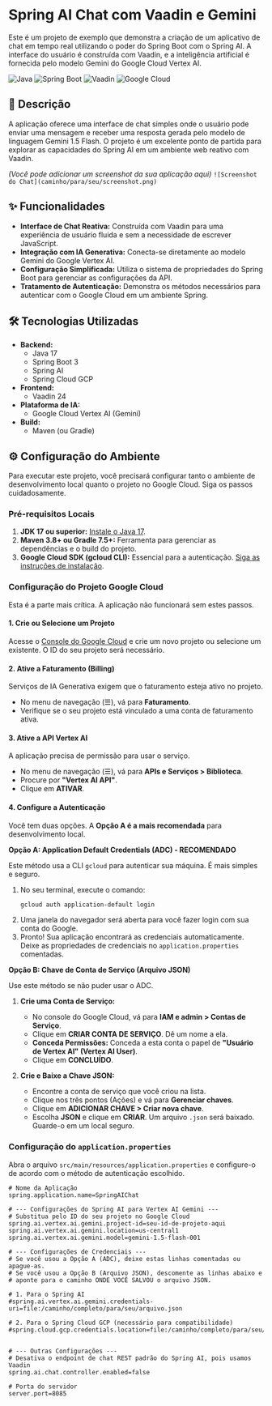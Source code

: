 # Spring AI Chat com Vaadin e Gemini

Este é um projeto de exemplo que demonstra a criação de um aplicativo de chat em tempo real utilizando o poder do Spring Boot com o Spring AI. A interface do usuário é construída com Vaadin, e a inteligência artificial é fornecida pelo modelo Gemini do Google Cloud Vertex AI.

![Java](https://img.shields.io/badge/Java-17-blue)
![Spring Boot](https://img.shields.io/badge/Spring%20Boot-3.x-green)
![Vaadin](https://img.shields.io/badge/Vaadin-24.x-cyan)
![Google Cloud](https://img.shields.io/badge/Google%20Cloud-Vertex%20AI-orange)

## 📜 Descrição

A aplicação oferece uma interface de chat simples onde o usuário pode enviar uma mensagem e receber uma resposta gerada pelo modelo de linguagem Gemini 1.5 Flash. O projeto é um excelente ponto de partida para explorar as capacidades do Spring AI em um ambiente web reativo com Vaadin.

*(Você pode adicionar um screenshot da sua aplicação aqui)*
`![Screenshot do Chat](caminho/para/seu/screenshot.png)`

## ✨ Funcionalidades

-   **Interface de Chat Reativa:** Construída com Vaadin para uma experiência de usuário fluida e sem a necessidade de escrever JavaScript.
-   **Integração com IA Generativa:** Conecta-se diretamente ao modelo Gemini do Google Vertex AI.
-   **Configuração Simplificada:** Utiliza o sistema de propriedades do Spring Boot para gerenciar as configurações da API.
-   **Tratamento de Autenticação:** Demonstra os métodos necessários para autenticar com o Google Cloud em um ambiente Spring.

## 🛠️ Tecnologias Utilizadas

-   **Backend:**
    -   Java 17
    -   Spring Boot 3
    -   Spring AI
    -   Spring Cloud GCP
-   **Frontend:**
    -   Vaadin 24
-   **Plataforma de IA:**
    -   Google Cloud Vertex AI (Gemini)
-   **Build:**
    -   Maven (ou Gradle)

## ⚙️ Configuração do Ambiente

Para executar este projeto, você precisará configurar tanto o ambiente de desenvolvimento local quanto o projeto no Google Cloud. Siga os passos cuidadosamente.

### Pré-requisitos Locais

1.  **JDK 17 ou superior:** [Instale o Java 17](https://www.oracle.com/java/technologies/javase/jdk17-archive-downloads.html).
2.  **Maven 3.8+ ou Gradle 7.5+:** Ferramenta para gerenciar as dependências e o build do projeto.
3.  **Google Cloud SDK (gcloud CLI):** Essencial para a autenticação. [Siga as instruções de instalação](https://cloud.google.com/sdk/docs/install).

### Configuração do Projeto Google Cloud

Esta é a parte mais crítica. A aplicação não funcionará sem estes passos.

#### 1. Crie ou Selecione um Projeto
Acesse o [Console do Google Cloud](https://console.cloud.google.com/) e crie um novo projeto ou selecione um existente. O ID do seu projeto será necessário.

#### 2. Ative a Faturamento (Billing)
Serviços de IA Generativa exigem que o faturamento esteja ativo no projeto.
-   No menu de navegação (☰), vá para **Faturamento**.
-   Verifique se o seu projeto está vinculado a uma conta de faturamento ativa.

#### 3. Ative a API Vertex AI
A aplicação precisa de permissão para usar o serviço.
-   No menu de navegação (☰), vá para **APIs e Serviços > Biblioteca**.
-   Procure por **"Vertex AI API"**.
-   Clique em **ATIVAR**.

#### 4. Configure a Autenticação
Você tem duas opções. A **Opção A é a mais recomendada** para desenvolvimento local.

**Opção A: Application Default Credentials (ADC) - RECOMENDADO**

Este método usa a CLI `gcloud` para autenticar sua máquina. É mais simples e seguro.

1.  No seu terminal, execute o comando:
    ```bash
    gcloud auth application-default login
    ```
2.  Uma janela do navegador será aberta para você fazer login com sua conta do Google.
3.  Pronto! Sua aplicação encontrará as credenciais automaticamente. Deixe as propriedades de credenciais no `application.properties` comentadas.

**Opção B: Chave de Conta de Serviço (Arquivo JSON)**

Use este método se não puder usar o ADC.

1.  **Crie uma Conta de Serviço:**
    -   No console do Google Cloud, vá para **IAM e admin > Contas de Serviço**.
    -   Clique em **CRIAR CONTA DE SERVIÇO**. Dê um nome a ela.
    -   **Conceda Permissões:** Conceda a esta conta o papel de **"Usuário de Vertex AI" (Vertex AI User)**.
    -   Clique em **CONCLUÍDO**.

2.  **Crie e Baixe a Chave JSON:**
    -   Encontre a conta de serviço que você criou na lista.
    -   Clique nos três pontos (Ações) e vá para **Gerenciar chaves**.
    -   Clique em **ADICIONAR CHAVE > Criar nova chave**.
    -   Escolha **JSON** e clique em **CRIAR**. Um arquivo `.json` será baixado. Guarde-o em um local seguro.

### Configuração do `application.properties`

Abra o arquivo `src/main/resources/application.properties` e configure-o de acordo com o método de autenticação escolhido.

```properties
# Nome da Aplicação
spring.application.name=SpringAIChat

# --- Configurações do Spring AI para Vertex AI Gemini ---
# Substitua pelo ID do seu projeto no Google Cloud
spring.ai.vertex.ai.gemini.project-id=seu-id-de-projeto-aqui
spring.ai.vertex.ai.gemini.location=us-central1
spring.ai.vertex.ai.gemini.model=gemini-1.5-flash-001

# --- Configurações de Credenciais ---
# Se você usou a Opção A (ADC), deixe estas linhas comentadas ou apague-as.
# Se você usou a Opção B (Arquivo JSON), descomente as linhas abaixo e
# aponte para o caminho ONDE VOCÊ SALVOU o arquivo JSON.

# 1. Para o Spring AI
#spring.ai.vertex.ai.gemini.credentials-uri=file:/caminho/completo/para/seu/arquivo.json

# 2. Para o Spring Cloud GCP (necessário para compatibilidade)
#spring.cloud.gcp.credentials.location=file:/caminho/completo/para/seu/arquivo.json


# --- Outras Configurações ---
# Desativa o endpoint de chat REST padrão do Spring AI, pois usamos Vaadin
spring.ai.chat.controller.enabled=false

# Porta do servidor
server.port=8085